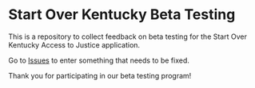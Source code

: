 
# Start Over Kentucky Beta Testing

This is a repository to collect feedback on beta testing for the Start Over Kentucky Access to Justice application.

Go to [Issues](https://github.com/whh8b/startoverkentucky/issues) to enter something that needs to be fixed. 

Thank you for participating in our beta testing program!
